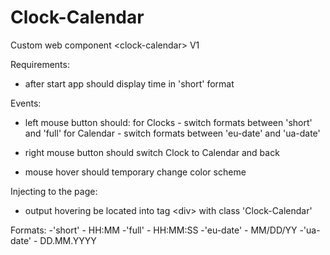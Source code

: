 # Clock-Calendar
Custom web component &lt;clock-calendar> V1

Requirements:
- after start app should display time in &#39;short&#39; format

Events:
- left mouse button should:
for Clocks - switch formats between &#39;short&#39; and &#39;full&#39;
for Calendar - switch formats between &#39;eu-date&#39; and &#39;ua-date&#39;

- right mouse button should switch Clock to Calendar and back
- mouse hover should temporary change color scheme

Injecting to the page:
- output hovering be located into tag &lt;div&gt; with class &#39;Clock-Calendar&#39;

Formats:
-&#39;short&#39; - HH:MM
-&#39;full&#39; - HH:MM:SS
-&#39;eu-date&#39; - MM/DD/YY
-&#39;ua-date&#39; - DD.MM.YYYY
